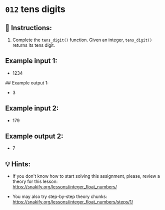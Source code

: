 # `012` tens digits

## 📝 Instructions:

1. Complete the `tens_digit()` function. Given an integer, `tens_digit()` returns its tens digit.

## Example input 1:

+ 1234

## Example output 1:

+ 3

## Example input 2:

+ 179

## Example output 2:

+ 7

## 💡 Hints:

+ If you don't know how to start solving this assignment, please, review a theory for this lesson: https://snakify.org/lessons/integer_float_numbers/

+ You may also try step-by-step theory chunks: https://snakify.org/lessons/integer_float_numbers/steps/1/